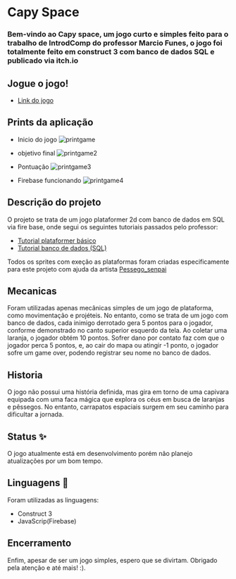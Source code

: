 # Capy Space


### Bem-vindo ao Capy space, um jogo curto e simples feito para o trabalho de IntrodComp do professor Marcio Funes, o jogo foi totalmente feito em construct 3 com banco de dados SQL e publicado via itch.io

## Jogue o jogo!
 
- [Link do jogo](https://obiriba.itch.io/capy-space)


## Prints da aplicação

- Inicio do jogo
![printgame](https://github.com/user-attachments/assets/9889d5e8-825a-407e-b66f-067411c3426d)

- objetivo final
![printgame2](https://github.com/user-attachments/assets/5f079b38-0976-4c45-b2e3-ddd829728689)

- Pontuação
![printgame3](https://github.com/user-attachments/assets/3421e92d-2ed5-4b60-a460-29bfdf2936de)

- Firebase funcionando
![printgame4](https://github.com/user-attachments/assets/50193be6-330e-4d95-afad-e14c9b7a64b9)

## Descrição do projeto

O projeto se trata de um jogo plataformer 2d com banco de dados em SQL via fire base, onde segui os seguintes tutoriais passados pelo professor:
- [Tutorial plataformer básico](https://www.construct.net/en/tutorials/platformer-game-2329)
- [Tutorial banco de dados (SQL)](https://ava-grad.unifacef.com.br/pluginfile.php/273344/mod_resource/content/1/Tutorial%20-%20Integrando%20o%20Jogo%20ao%20Banco%20de%20Dados%20Firebase.pdf)

Todos os sprites com exeção as plataformas foram criadas especificamente para este projeto com ajuda da artista [Pessego_senpai](https://www.instagram.com/pessego_senpai/)

## Mecanicas

Foram utilizadas apenas mecânicas simples de um jogo de plataforma, como movimentação e projéteis. No entanto, como se trata de um jogo com banco de dados, cada inimigo derrotado gera 5 pontos para o jogador, conforme demonstrado no canto superior esquerdo da tela. Ao coletar uma laranja, o jogador obtém 10 pontos. Sofrer dano por contato faz com que o jogador perca 5 pontos, e, ao cair do mapa ou atingir -1 ponto, o jogador sofre um game over, podendo registrar seu nome no banco de dados.

## Historia

O jogo não possui uma história definida, mas gira em torno de uma capivara equipada com uma faca mágica que explora os céus em busca de laranjas e pêssegos. No entanto, carrapatos espaciais surgem em seu caminho para dificultar a jornada.
  
## Status ✨

O jogo atualmente está em desenvolvimento porém não planejo atualizações por um bom tempo.

## Linguagens 🚀

Foram utilizadas as linguagens:
 - Construct 3
 - JavaScrip(Firebase)


## Encerramento

Enfim, apesar de ser um jogo simples, espero que se divirtam. Obrigado pela atenção e até mais! :).


